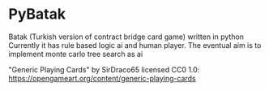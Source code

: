 # PyBatak
Batak (Turkish version of contract bridge card game) written in python 
Currently it has rule based logic ai and human player.
The eventual aim is to implement monte carlo tree search as ai 


"Generic Playing Cards" by SirDraco65 licensed CC0 1.0: https://opengameart.org/content/generic-playing-cards